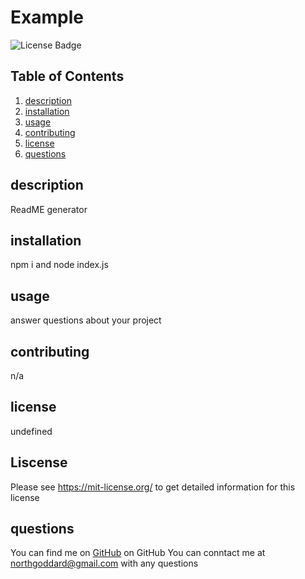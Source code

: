 # Example
![License Badge](https://shields.io/badge/license-MIT-blue)

## Table of Contents
1. [description](#Description)
2. [installation](#Installation)
3. [usage](#Usage)
4. [contributing](#Contributing)
5. [license](#License)
6. [questions](#Questions)

## description
ReadME generator
## installation
npm i and node index.js
## usage
answer questions about your project
## contributing
n/a
## license
undefined
## Liscense
Please see https://mit-license.org/ to get detailed information for this license

## questions
You can find me on [GitHub](https://github.com/northgoddard) on GitHub
You can conntact me at northgoddard@gmail.com with any questions
